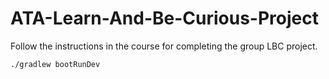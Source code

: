 # ATA-Learn-And-Be-Curious-Project

Follow the instructions in the course for completing the group LBC project.

```
./gradlew bootRunDev
```